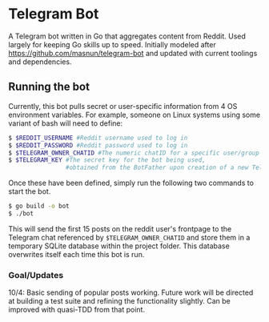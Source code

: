 # Telegram Bot
A Telegram bot written in Go that aggregates content from Reddit. Used largely for keeping Go skills up to speed. Initially modeled after https://github.com/masnun/telegram-bot and updated with current toolings and dependencies.

## Running the bot
Currently, this bot pulls secret or user-specific information from 4 OS environment variables. For example, someone on Linux systems using some variant of bash will need to define:

```bash
$ $REDDIT_USERNAME #Reddit username used to log in
$ $REDDIT_PASSWORD #Reddit password used to log in
$ $TELEGRAM_OWNER_CHATID #The numeric chatID for a specific user/group chat. See telegram-bot-api README.
$ $TELEGRAM_KEY #The secret key for the bot being used, 
                #obtained from the BotFather upon creation of a new Telegram bot.
```
Once these have been defined, simply run the following two commands to start the bot. 

```bash
$ go build -o bot
$ ./bot
```

This will send the first 15 posts on the reddit user's frontpage to the Telegram chat referenced by `$TELEGRAM_OWNER_CHATID` 
and store them in a temporary SQLite database within the project folder. This database overwrites itself each time this bot is run.

### Goal/Updates

10/4: Basic sending of popular posts working. Future work will be directed at building a test suite and refining the functionality slightly. Can be improved with quasi-TDD from that point.

